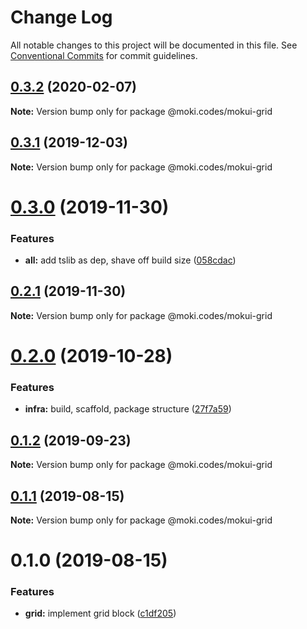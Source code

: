 # Change Log

All notable changes to this project will be documented in this file.
See [Conventional Commits](https://conventionalcommits.org) for commit guidelines.

## [0.3.2](https://github.com/moki/mokui/compare/@moki.codes/mokui-grid@0.3.1...@moki.codes/mokui-grid@0.3.2) (2020-02-07)

**Note:** Version bump only for package @moki.codes/mokui-grid





## [0.3.1](https://github.com/moki/mokui/compare/@moki.codes/mokui-grid@0.3.0...@moki.codes/mokui-grid@0.3.1) (2019-12-03)

**Note:** Version bump only for package @moki.codes/mokui-grid





# [0.3.0](https://github.com/moki/mokui/compare/@moki.codes/mokui-grid@0.2.1...@moki.codes/mokui-grid@0.3.0) (2019-11-30)


### Features

* **all:** add tslib as dep, shave off build size ([058cdac](https://github.com/moki/mokui/commit/058cdac5f625b4ac346a28b6c12e0a3998599f0f))





## [0.2.1](https://github.com/moki/mokui/compare/@moki.codes/mokui-grid@0.2.0...@moki.codes/mokui-grid@0.2.1) (2019-11-30)

**Note:** Version bump only for package @moki.codes/mokui-grid





# [0.2.0](https://github.com/moki/mokui/compare/@moki.codes/mokui-grid@0.1.2...@moki.codes/mokui-grid@0.2.0) (2019-10-28)


### Features

* **infra:** build, scaffold, package structure ([27f7a59](https://github.com/moki/mokui/commit/27f7a59))





## [0.1.2](https://github.com/moki/mokui/compare/@moki.codes/mokui-grid@0.1.1...@moki.codes/mokui-grid@0.1.2) (2019-09-23)

**Note:** Version bump only for package @moki.codes/mokui-grid





## [0.1.1](https://github.com/moki/mokui/compare/@moki.codes/mokui-grid@0.1.0...@moki.codes/mokui-grid@0.1.1) (2019-08-15)

**Note:** Version bump only for package @moki.codes/mokui-grid





# 0.1.0 (2019-08-15)


### Features

* **grid:** implement grid block ([c1df205](https://github.com/moki/mokui/commit/c1df205))
